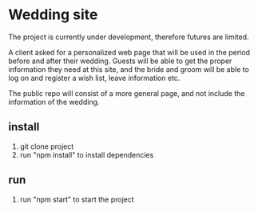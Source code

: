 # Wedding site

The project is currently under development, therefore futures are limited. 

A client asked for a personalized web page that will be used in the period before and after their wedding. 
Guests will be able to get the proper information they need at this site, and the bride and groom will be able to log on and register a wish list, leave information etc. 

The public repo will consist of a more general page, and not include the information of the wedding. 

## install
1. git clone project
2. run "npm install" to install dependencies

## run
1. run "npm start" to start the project

